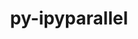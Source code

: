 ---
title: "py-ipyparallel"
layout: cache
categories: [package, develop]
meta: {"compilers": ["gcc@11.4.0", "gcc@9.4.0", "none"], "num_specs": 18, "num_specs_by_stack": {"e4s": 13, "e4s-neoverse_v1": 3, "e4s-power": 2, "root": 18}, "oss": ["ubuntu20.04", "ubuntu22.04"], "platforms": ["linux"], "stacks": ["e4s", "e4s-neoverse_v1", "e4s-power", "root"], "targets": ["neoverse_v1", "ppc64le", "x86_64_v3"], "versions": ["8.4.1"]}
spec_details: [{"compiler": "gcc@11.4.0", "hash": "3be7r32cew67kqrshxm7lxye42yor2c4", "os": "ubuntu22.04", "platform": "linux", "size": "-", "stacks": ["e4s-neoverse_v1", "root"], "target": "neoverse_v1", "variants": ["build_system=python_pip"], "versions": ["8.4.1"]}, {"compiler": "gcc@9.4.0", "hash": "7wea5jdtzi6rqzigyaqycgjdnzt3ne7z", "os": "ubuntu20.04", "platform": "linux", "size": "-", "stacks": ["e4s-power", "root"], "target": "ppc64le", "variants": ["build_system=python_pip"], "versions": ["8.4.1"]}, {"compiler": "none", "hash": "cmygrqmpviz3kqbijlyysq4hiwvk7o5w", "os": "ubuntu22.04", "platform": "linux", "size": "-", "stacks": ["e4s", "root"], "target": "x86_64_v3", "variants": ["build_system=python_pip"], "versions": ["8.4.1"]}, {"compiler": "none", "hash": "eqiy3owuqlstyw3e7fn7jxmxd3popks6", "os": "ubuntu22.04", "platform": "linux", "size": "-", "stacks": ["e4s", "root"], "target": "x86_64_v3", "variants": ["build_system=python_pip"], "versions": ["8.4.1"]}, {"compiler": "none", "hash": "f4q5r652nlei3qgugzxvfyksz6zh5q4t", "os": "ubuntu22.04", "platform": "linux", "size": "-", "stacks": ["e4s", "root"], "target": "x86_64_v3", "variants": ["build_system=python_pip"], "versions": ["8.4.1"]}, {"compiler": "gcc@11.4.0", "hash": "h5sexlxkff7fq5e4rjdpgj4elotgz6zb", "os": "ubuntu22.04", "platform": "linux", "size": "-", "stacks": ["e4s-neoverse_v1", "root"], "target": "neoverse_v1", "variants": ["build_system=python_pip"], "versions": ["8.4.1"]}, {"compiler": "gcc@9.4.0", "hash": "hetranxzzhlkkcgapi7q3ty4k35s3csz", "os": "ubuntu20.04", "platform": "linux", "size": "-", "stacks": ["e4s-power", "root"], "target": "ppc64le", "variants": ["build_system=python_pip"], "versions": ["8.4.1"]}, {"compiler": "none", "hash": "i2pnino6blbs5xhxznaibisgce5za4ku", "os": "ubuntu22.04", "platform": "linux", "size": "-", "stacks": ["e4s", "root"], "target": "x86_64_v3", "variants": ["build_system=python_pip"], "versions": ["8.4.1"]}, {"compiler": "none", "hash": "kawjfpx3hh6ulxzv36fs7yqy6ndn7p6j", "os": "ubuntu22.04", "platform": "linux", "size": "-", "stacks": ["e4s", "root"], "target": "x86_64_v3", "variants": ["build_system=python_pip"], "versions": ["8.4.1"]}, {"compiler": "gcc@11.4.0", "hash": "kenbf4t3iqujkyiafl6pt3akc3oq3gjg", "os": "ubuntu22.04", "platform": "linux", "size": "-", "stacks": ["e4s-neoverse_v1", "root"], "target": "neoverse_v1", "variants": ["build_system=python_pip"], "versions": ["8.4.1"]}, {"compiler": "none", "hash": "lehlcgbvcz4vib3zbe2dbmnedjqzmvgt", "os": "ubuntu22.04", "platform": "linux", "size": "-", "stacks": ["e4s", "root"], "target": "x86_64_v3", "variants": ["build_system=python_pip"], "versions": ["8.4.1"]}, {"compiler": "none", "hash": "m4vwurjjpt2ozjpu6lbkrcz7llabqgwo", "os": "ubuntu22.04", "platform": "linux", "size": "-", "stacks": ["e4s", "root"], "target": "x86_64_v3", "variants": ["build_system=python_pip"], "versions": ["8.4.1"]}, {"compiler": "none", "hash": "q4zfr7eq5mexawbwaejrmat3uijjlfy3", "os": "ubuntu22.04", "platform": "linux", "size": "-", "stacks": ["e4s", "root"], "target": "x86_64_v3", "variants": ["build_system=python_pip"], "versions": ["8.4.1"]}, {"compiler": "none", "hash": "qiwwy4iffiwhjwelpiverpvuej5eolrc", "os": "ubuntu22.04", "platform": "linux", "size": "-", "stacks": ["e4s", "root"], "target": "x86_64_v3", "variants": ["build_system=python_pip"], "versions": ["8.4.1"]}, {"compiler": "none", "hash": "w243hhjdx7i7utlymby67ccc4ltsf5bm", "os": "ubuntu22.04", "platform": "linux", "size": "-", "stacks": ["e4s", "root"], "target": "x86_64_v3", "variants": ["build_system=python_pip"], "versions": ["8.4.1"]}, {"compiler": "none", "hash": "x2edjl3q3j647axftawvqjuebgmzzoax", "os": "ubuntu22.04", "platform": "linux", "size": "-", "stacks": ["e4s", "root"], "target": "x86_64_v3", "variants": ["build_system=python_pip"], "versions": ["8.4.1"]}, {"compiler": "none", "hash": "yegupp24i6pxvx2evj2guri4asjhcilx", "os": "ubuntu22.04", "platform": "linux", "size": "-", "stacks": ["e4s", "root"], "target": "x86_64_v3", "variants": ["build_system=python_pip"], "versions": ["8.4.1"]}, {"compiler": "none", "hash": "zmut6l5pvsfqphkp572i7v5qkdb7y5s6", "os": "ubuntu22.04", "platform": "linux", "size": "-", "stacks": ["e4s", "root"], "target": "x86_64_v3", "variants": ["build_system=python_pip"], "versions": ["8.4.1"]}]
---